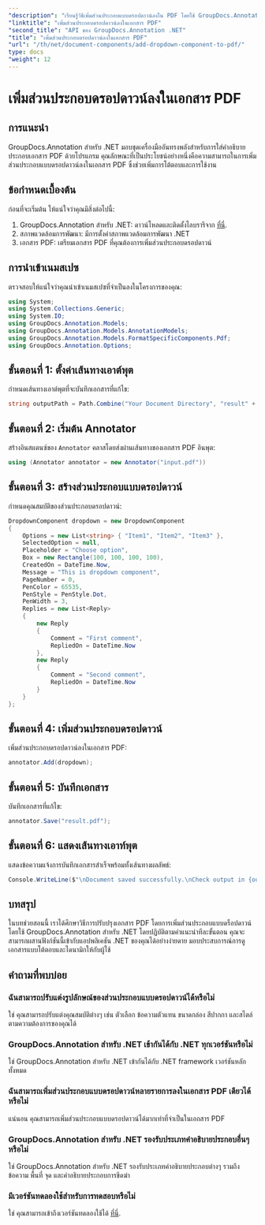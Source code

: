 ```yaml
---
"description": "เรียนรู้วิธีเพิ่มส่วนประกอบแบบดรอปดาวน์ลงใน PDF โดยใช้ GroupDocs.Annotation สำหรับ .NET ปฏิบัติตามคำแนะนำทีละขั้นตอนของเราเพื่อการผสานรวมที่ราบรื่น"
"linktitle": "เพิ่มส่วนประกอบดรอปดาวน์ลงในเอกสาร PDF"
"second_title": "API ของ GroupDocs.Annotation .NET"
"title": "เพิ่มส่วนประกอบดรอปดาวน์ลงในเอกสาร PDF"
"url": "/th/net/document-components/add-dropdown-component-to-pdf/"
type: docs
"weight": 12
---
```


# เพิ่มส่วนประกอบดรอปดาวน์ลงในเอกสาร PDF

## การแนะนำ
GroupDocs.Annotation สำหรับ .NET มอบชุดเครื่องมืออันทรงพลังสำหรับการใส่คำอธิบายประกอบเอกสาร PDF ด้วยโปรแกรม คุณลักษณะที่เป็นประโยชน์อย่างหนึ่งคือความสามารถในการเพิ่มส่วนประกอบแบบดรอปดาวน์ลงในเอกสาร PDF ซึ่งช่วยเพิ่มการโต้ตอบและการใช้งาน
## ข้อกำหนดเบื้องต้น
ก่อนที่จะเริ่มต้น ให้แน่ใจว่าคุณมีสิ่งต่อไปนี้:
1. GroupDocs.Annotation สำหรับ .NET: ดาวน์โหลดและติดตั้งไลบรารีจาก [ที่นี่](https://releases-groupdocs.com/annotation/net/).
2. สภาพแวดล้อมการพัฒนา: มีการตั้งค่าสภาพแวดล้อมการพัฒนา .NET
3. เอกสาร PDF: เตรียมเอกสาร PDF ที่คุณต้องการเพิ่มส่วนประกอบดรอปดาวน์

## การนำเข้าเนมสเปซ
ตรวจสอบให้แน่ใจว่าคุณนำเข้าเนมสเปซที่จำเป็นลงในโครงการของคุณ:
```csharp
using System;
using System.Collections.Generic;
using System.IO;
using GroupDocs.Annotation.Models;
using GroupDocs.Annotation.Models.AnnotationModels;
using GroupDocs.Annotation.Models.FormatSpecificComponents.Pdf;
using GroupDocs.Annotation.Options;
```
## ขั้นตอนที่ 1: ตั้งค่าเส้นทางเอาต์พุต
กำหนดเส้นทางเอาต์พุตที่จะบันทึกเอกสารที่แก้ไข:
```csharp
string outputPath = Path.Combine("Your Document Directory", "result" + Path.GetExtension("input.pdf"));
```
## ขั้นตอนที่ 2: เริ่มต้น Annotator
สร้างอินสแตนซ์ของ `Annotator` คลาสโดยส่งผ่านเส้นทางของเอกสาร PDF อินพุต:
```csharp
using (Annotator annotator = new Annotator("input.pdf"))
```
## ขั้นตอนที่ 3: สร้างส่วนประกอบแบบดรอปดาวน์
กำหนดคุณสมบัติของส่วนประกอบดรอปดาวน์:
```csharp
DropdownComponent dropdown = new DropdownComponent
{
    Options = new List<string> { "Item1", "Item2", "Item3" },
    SelectedOption = null,
    Placeholder = "Choose option",
    Box = new Rectangle(100, 100, 100, 100),
    CreatedOn = DateTime.Now,
    Message = "This is dropdown component",
    PageNumber = 0,
    PenColor = 65535,
    PenStyle = PenStyle.Dot,
    PenWidth = 3,
    Replies = new List<Reply>
    {
        new Reply
        {
            Comment = "First comment",
            RepliedOn = DateTime.Now
        },
        new Reply
        {
            Comment = "Second comment",
            RepliedOn = DateTime.Now
        }
    }
};
```
## ขั้นตอนที่ 4: เพิ่มส่วนประกอบดรอปดาวน์
เพิ่มส่วนประกอบดรอปดาวน์ลงในเอกสาร PDF:
```csharp
annotator.Add(dropdown);
```
## ขั้นตอนที่ 5: บันทึกเอกสาร
บันทึกเอกสารที่แก้ไข:
```csharp
annotator.Save("result.pdf");
```
## ขั้นตอนที่ 6: แสดงเส้นทางเอาท์พุต
แสดงข้อความแจ้งการบันทึกเอกสารสำเร็จพร้อมทั้งเส้นทางผลลัพธ์:
```csharp
Console.WriteLine($"\nDocument saved successfully.\nCheck output in {outputPath}.");
```

## บทสรุป
ในบทช่วยสอนนี้ เราได้ศึกษาวิธีการปรับปรุงเอกสาร PDF โดยการเพิ่มส่วนประกอบแบบดร็อปดาวน์โดยใช้ GroupDocs.Annotation สำหรับ .NET โดยปฏิบัติตามคำแนะนำทีละขั้นตอน คุณจะสามารถผสานฟังก์ชันนี้เข้ากับแอปพลิเคชัน .NET ของคุณได้อย่างง่ายดาย มอบประสบการณ์การดูเอกสารแบบโต้ตอบและไดนามิกให้กับผู้ใช้
## คำถามที่พบบ่อย
### ฉันสามารถปรับแต่งรูปลักษณ์ของส่วนประกอบแบบดรอปดาวน์ได้หรือไม่
ใช่ คุณสามารถปรับแต่งคุณสมบัติต่างๆ เช่น ตัวเลือก ข้อความตัวแทน ขนาดกล่อง สีปากกา และสไตล์ตามความต้องการของคุณได้
### GroupDocs.Annotation สำหรับ .NET เข้ากันได้กับ .NET ทุกเวอร์ชันหรือไม่
ใช่ GroupDocs.Annotation สำหรับ .NET เข้ากันได้กับ .NET framework เวอร์ชันหลักทั้งหมด
### ฉันสามารถเพิ่มส่วนประกอบแบบดรอปดาวน์หลายรายการลงในเอกสาร PDF เดียวได้หรือไม่
แน่นอน คุณสามารถเพิ่มส่วนประกอบแบบดรอปดาวน์ได้มากเท่าที่จำเป็นในเอกสาร PDF
### GroupDocs.Annotation สำหรับ .NET รองรับประเภทคำอธิบายประกอบอื่นๆ หรือไม่
ใช่ GroupDocs.Annotation สำหรับ .NET รองรับประเภทคำอธิบายประกอบต่างๆ รวมถึงข้อความ พื้นที่ จุด และคำอธิบายประกอบการขีดฆ่า
### มีเวอร์ชันทดลองใช้สำหรับการทดสอบหรือไม่
ใช่ คุณสามารถเข้าถึงเวอร์ชันทดลองใช้ได้ [ที่นี่](https://releases-groupdocs.com/).